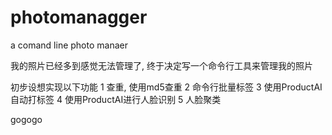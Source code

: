 # photomanagger
a comand line photo manaer 

我的照片已经多到感觉无法管理了, 终于决定写一个命令行工具来管理我的照片

初步设想实现以下功能
1 查重, 使用md5查重
2 命令行批量标签
3 使用ProductAI自动打标签
4 使用ProductAI进行人脸识别
5 人脸聚类

gogogo
